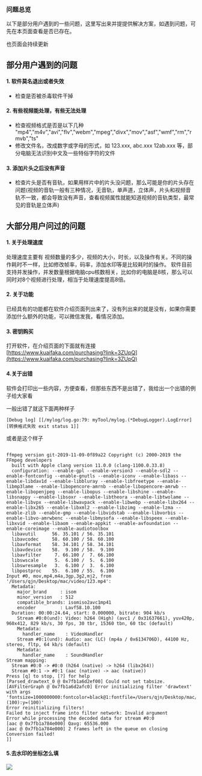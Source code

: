 
### 问题总览

以下是部分用户遇到的一些问题，这里写出来并提提供解决方案，如遇到问题，可先在本页面查看是否已存在。

也页面会持续更新

## 部分用户遇到的问题
#### 1. 软件莫名退出或者失效

* 检查是否被杀毒软件干掉

#### 2. 有些视频能处理，有些无法处理

* 检查视频格式是否是以下几种 "mp4","m4v","avi","flv","webm","mpeg","divx","mov","asf","wmf","rm","rmvb","ts"
* 修改文件名，改成数字或字母的形式，如 123.xxx, abc.xxx 12ab.xxx 等，部分电脑无法识别中文及一些特俗字符的文件

#### 3. 添加片头之后没有声音
* 检查片头是否有音轨，如果用样片中的片头没问题，那么可能是你的片头存在问题(视频的音轨一般有三种情况，无音轨，单声道，立体声，片头和视频音轨不一致，都会导致没有声音，查看视频属性就能知道视频的音轨类型，最常见的音轨是立体声)


## 大部分用户问过的问题

#### 1. 关于处理速度
处理速度主要有 视频数量的多少，视频的大小，时长，以及操作有关。不同的操作耗时不一样，比如修改帧率，码率，添加水印等是比较耗时的操作。
软件目前支持并发操作，并发数量根据电脑cpu核数相关，比如你的电脑是8核，那么可以同时对8个视频进行处理，相当于处理速度提高8倍。

#### 2. 关于功能
已经具有的功能都在软件介绍页面列出来了，没有列出来的就是没有，如果你需要添加什么额外的功能，可以微信发我，看情况添加。


#### 3. 密钥购买
打开软件，在介绍页面的下面就有连接
[https://www.kuaifaka.com/purchasing?link=3ZUpQ](https://www.kuaifaka.com/purchasing?link=3ZUpQ)

#### 4.关于出错
软件会打印出一些内容，方便查看，但那些东西不是出错了，我给出一个出错的例子给大家看

一般出错了就这下面两种样子
```
[Debug log] [[/mylog/log.go:79: myTool/mylog.(*DebugLogger).LogError] [转换格式失败 exit status 1]]
```

或者是这个样子
```

ffmpeg version git-2019-11-09-0f89a22 Copyright (c) 2000-2019 the FFmpeg developers
  built with Apple clang version 11.0.0 (clang-1100.0.33.8)
  configuration: --enable-gpl --enable-version3 --enable-sdl2 --enable-fontconfig --enable-gnutls --enable-iconv --enable-libass --enable-libdav1d --enable-libbluray --enable-libfreetype --enable-libmp3lame --enable-libopencore-amrnb --enable-libopencore-amrwb --enable-libopenjpeg --enable-libopus --enable-libshine --enable-libsnappy --enable-libsoxr --enable-libtheora --enable-libtwolame --enable-libvpx --enable-libwavpack --enable-libwebp --enable-libx264 --enable-libx265 --enable-libxml2 --enable-libzimg --enable-lzma --enable-zlib --enable-gmp --enable-libvidstab --enable-libvorbis --enable-libvo-amrwbenc --enable-libmysofa --enable-libspeex --enable-libxvid --enable-libaom --enable-appkit --enable-avfoundation --enable-coreimage --enable-audiotoolbox
  libavutil      56. 35.101 / 56. 35.101
  libavcodec     58. 60.100 / 58. 60.100
  libavformat    58. 34.101 / 58. 34.101
  libavdevice    58.  9.100 / 58.  9.100
  libavfilter     7. 66.100 /  7. 66.100
  libswscale      5.  6.100 /  5.  6.100
  libswresample   3.  6.100 /  3.  6.100
  libpostproc    55.  6.100 / 55.  6.100
Input #0, mov,mp4,m4a,3gp,3g2,mj2, from '/Users/qjn/Desktop/mac/video/123.mp4':
  Metadata:
    major_brand     : isom
    minor_version   : 512
    compatible_brands: isomiso2avc1mp41
    encoder         : Lavf58.10.100
  Duration: 00:00:24.64, start: 0.000000, bitrate: 904 kb/s
    Stream #0:0(und): Video: h264 (High) (avc1 / 0x31637661), yuv420p, 960x412, 829 kb/s, 30 fps, 30 tbr, 15360 tbn, 60 tbc (default)
    Metadata:
      handler_name    : VideoHandler
    Stream #0:1(und): Audio: aac (LC) (mp4a / 0x6134706D), 44100 Hz, stereo, fltp, 64 kb/s (default)
    Metadata:
      handler_name    : SoundHandler
Stream mapping:
  Stream #0:0 -> #0:0 (h264 (native) -> h264 (libx264))
  Stream #0:1 -> #0:1 (aac (native) -> aac (native))
Press [q] to stop, [?] for help
[Parsed_drawtext_0 @ 0x7fb1a6d2ef00] Could not set tabsize.
[AVFilterGraph @ 0x7fb1a6d2afc0] Error initializing filter 'drawtext' with args 'fontsize=1000000000:fontcolor=black@1:fontfile=/Users/qjn/Desktop/mac/source/simsun.ttc:text=adfafadfaf:x=(100):y=(100)'
Error reinitializing filters!
Failed to inject frame into filter network: Invalid argument
Error while processing the decoded data for stream #0:0
[aac @ 0x7fb1a784e000] Qavg: 65536.000
[aac @ 0x7fb1a784e000] 2 frames left in the queue on closing
Conversion failed!
]] 
```
#### 5.去水印的坐标怎么填

![](https://github.com/suifengqjn/videoWater/blob/master/image/water.png?raw=true)
